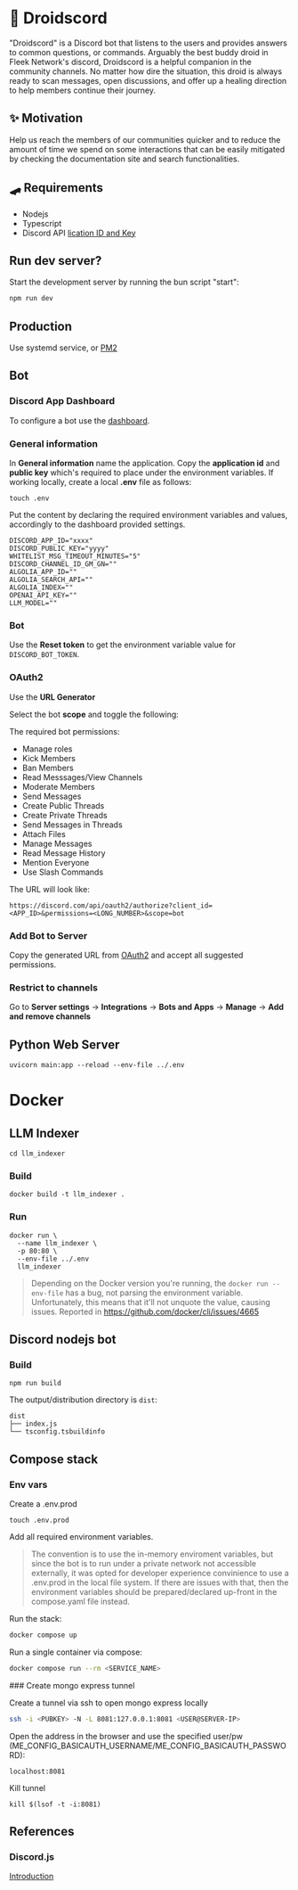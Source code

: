 # 🤖 Droidscord

"Droidscord" is a Discord bot that listens to the users and provides answers to common questions, or commands. Arguably the best buddy droid in Fleek Network's discord, Droidscord is a helpful companion in the community channels. No matter how dire the situation, this droid is always ready to scan messages, open discussions, and offer up a healing direction to help members continue their journey.

## ✨ Motivation

Help us reach the members of our communities quicker and to reduce the amount of time we spend on some interactions that can be easily mitigated by checking the documentation site and search functionalities.

## 🛹 Requirements

- Nodejs
- Typescript
- Discord API [lication ID and Key](https://discord.com/developers/applications/)

## Run dev server?

Start the development server by running the bun script "start":

```sh
npm run dev
```

## Production

Use systemd service, or [PM2](https://pm2.keymetrics.io/docs/usage/quick-start/)

## Bot

### Discord App Dashboard

To configure a bot use the [dashboard](https://discord.com/developers/applications).

### General information

In **General information** name the application. Copy the **application id** and **public key** which's required to place under the environment variables. If working locally, create a local **.env** file as follows:

```
touch .env
```

Put the content by declaring the required environment variables and values, accordingly to the dashboard provided settings.

```
DISCORD_APP_ID="xxxx"
DISCORD_PUBLIC_KEY="yyyy"
WHITELIST_MSG_TIMEOUT_MINUTES="5"
DISCORD_CHANNEL_ID_GM_GN=""
ALGOLIA_APP_ID=""
ALGOLIA_SEARCH_API=""
ALGOLIA_INDEX=""
OPENAI_API_KEY=""
LLM_MODEL=""
```

### Bot

Use the **Reset token** to get the environment variable value for `DISCORD_BOT_TOKEN`.

### OAuth2

Use the **URL Generator**


Select the bot **scope** and toggle the following:

The required bot permissions:

- Manage roles
- Kick Members
- Ban Members
- Read Messsages/View Channels
- Moderate Members
- Send Messages
- Create Public Threads
- Create Private Threads
- Send Messages in Threads
- Attach Files
- Manage Messages
- Read Message History
- Mention Everyone
- Use Slash Commands

The URL will look like:

```
https://discord.com/api/oauth2/authorize?client_id=<APP_ID>&permissions=<LONG_NUMBER>&scope=bot
```

### Add Bot to Server

Copy the generated URL from [OAuth2](#oauth2) and accept all suggested permissions.

### Restrict to channels

Go to **Server settings** -> **Integrations** -> **Bots and Apps** -> **Manage** -> **Add and remove channels**

## Python Web Server

```
uvicorn main:app --reload --env-file ../.env
```

# Docker

## LLM Indexer

```
cd llm_indexer
```

### Build

```
docker build -t llm_indexer .  
```

### Run

```
docker run \
  --name llm_indexer \
  -p 80:80 \
  --env-file ../.env
  llm_indexer
```

> Depending on the Docker version you're running, the `docker run --env-file` has a bug, not parsing the environment variable. Unfortunately, this means that it'll not unquote the value, causing issues. Reported in https://github.com/docker/cli/issues/4665

## Discord nodejs bot

### Build

```
npm run build
```

The output/distribution directory is `dist`:

```
dist
├── index.js
└── tsconfig.tsbuildinfo
```

## Compose stack

### Env vars

Create a .env.prod

```
touch .env.prod
```

Add all required environment variables.

> The convention is to use the in-memory enviroment variables, but since the bot is to run under a private network not accessible externally, it was opted for developer experience convinience to use a .env.prod in the local file system. If there are issues with that, then the environment variables should be prepared/declared up-front in the compose.yaml file instead.

Run the stack:

```sh
docker compose up
```

Run a single container via compose:

```sh
docker compose run --rm <SERVICE_NAME>
```

### Create mongo express tunnel

Create a tunnel via ssh to open mongo express locally

```sh
ssh -i <PUBKEY> -N -L 8081:127.0.0.1:8081 <USER@SERVER-IP>
```

Open the address in the browser and use the specified user/pw (ME_CONFIG_BASICAUTH_USERNAME/ME_CONFIG_BASICAUTH_PASSWORD):

```
localhost:8081
```

Kill tunnel

```
kill $(lsof -t -i:8081)
```

## References

### Discord.js

[Introduction](https://discord.js.org/#/docs/discord.js/main/general/welcome)
